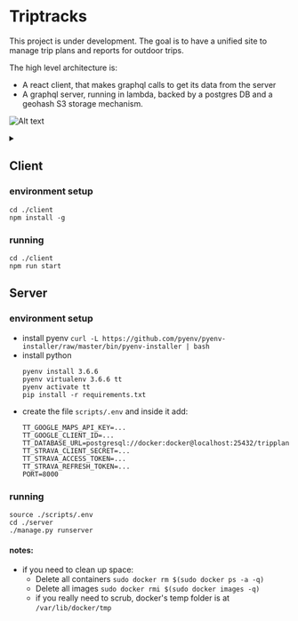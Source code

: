 # Triptracks
This project is under development. The goal is to have a unified site to manage trip plans and reports for outdoor trips.

The high level architecture is:
- A react client, that makes graphql calls to get its data from the server
- A graphql server, running in lambda, backed by a postgres DB and a geohash S3 storage mechanism.

![Alt text](https://g.gravizo.com/source/triptracks_tldr?https%3A%2F%2Fraw.githubusercontent.com%2Fjoram%2Ftriptracks%2Fmaster%2FREADME.md)
<details> 
<summary></summary>
triptracks_tldr
  digraph G {
    "React Client";
    "React Client" -> "GraphQL Lambda";
    "GraphQL Lambda" -> "Django Models" [shape=cylinder];
    "GraphQL Lambda" -> "Geohash S3 Routes_map Store"  [shape=cylinder];
  }
triptracks_tldr
</details>

## Client
### environment setup
```
cd ./client
npm install -g
```
### running
```
cd ./client
npm run start
```

## Server
### environment setup
- install pyenv `curl -L https://github.com/pyenv/pyenv-installer/raw/master/bin/pyenv-installer | bash`
- install python
    ```
    pyenv install 3.6.6
    pyenv virtualenv 3.6.6 tt
    pyenv activate tt
    pip install -r requirements.txt
    ```
- create the file `scripts/.env` and inside it add:
    ```
    TT_GOOGLE_MAPS_API_KEY=...
    TT_GOOGLE_CLIENT_ID=...
    TT_DATABASE_URL=postgresql://docker:docker@localhost:25432/tripplanner
    TT_STRAVA_CLIENT_SECRET=...
    TT_STRAVA_ACCESS_TOKEN=...
    TT_STRAVA_REFRESH_TOKEN=...
    PORT=8000
    ```
### running
```
source ./scripts/.env
cd ./server
./manage.py runserver
```

#### notes:
- if you need to clean up space:
  - Delete all containers `sudo docker rm $(sudo docker ps -a -q)`
  - Delete all images `sudo docker rmi $(sudo docker images -q)`
  - if you really need to scrub, docker's temp folder is at `/var/lib/docker/tmp`
